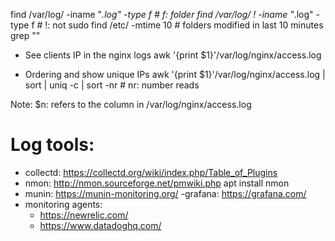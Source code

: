 find /var/log/ -iname "*.log" -type f           # f: folder
find /var/log/ ! -iname "*.log" -type f         # !: not
sudo find /etc/ -mtime 10                            # folders modified in last 10 minutes
grep "<word>" <path-to-specific-file>

- See clients IP in the nginx logs
awk '{print $1}'/var/log/nginx/access.log

- Ordering and show unique IPs
awk '{print $1}'/var/log/nginx/access.log | sort | uniq -c | sort -nr       # nr: number reads

Note:
    $n: refers to the column in /var/log/nginx/access.log

# Log tools:
- collectd:
    https://collectd.org/wiki/index.php/Table_of_Plugins
- nmon:
    http://nmon.sourceforge.net/pmwiki.php
    apt install nmon
- munin:
    https://munin-monitoring.org/
-grafana:
    https://grafana.com/
- monitoring agents:
    - https://newrelic.com/
    - https://www.datadoghq.com/